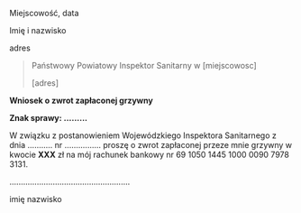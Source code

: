 Miejscowość, data

Imię i nazwisko

adres

> Państwowy Powiatowy Inspektor Sanitarny w [miejscowosc]
>
> [adres]

**Wniosek o zwrot zapłaconej grzywny**

**Znak sprawy: .........**

W związku z postanowieniem Wojewódzkiego Inspektora Sanitarnego z dnia ........... nr ................ proszę o zwrot zapłaconej przeze mnie grzywny w kwocie **XXX** zł na mój rachunek bankowy nr 69 1050 1445 1000 0090 7978 3131.

.....................................................

imię nazwisko

